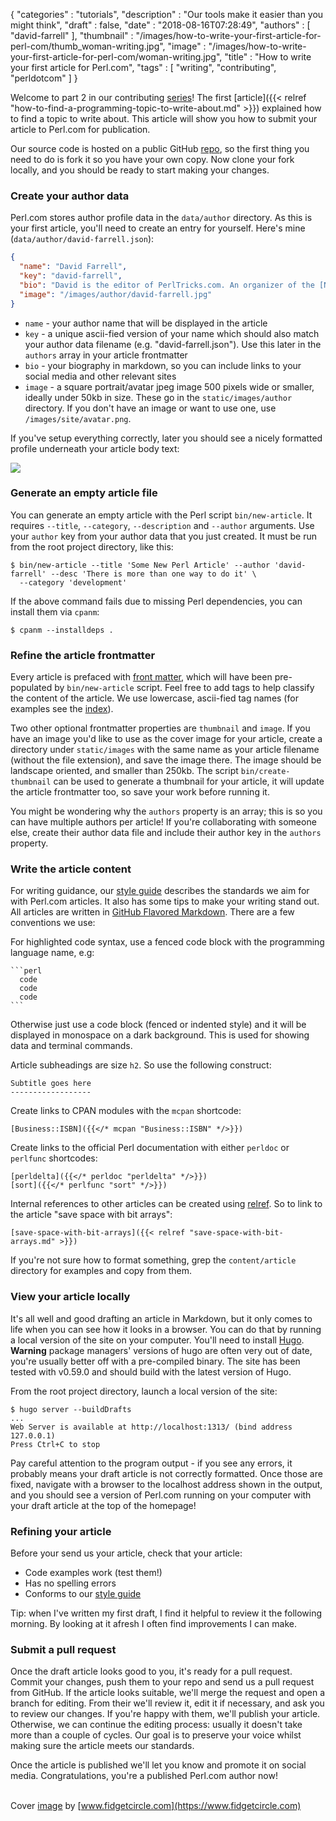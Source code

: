 {
   "categories" : "tutorials",
   "description" : "Our tools make it easier than you might think",
   "draft" : false,
   "date" : "2018-08-16T07:28:49",
   "authors" : [
      "david-farrell"
   ],
   "thumbnail" : "/images/how-to-write-your-first-article-for-perl-com/thumb_woman-writing.jpg",
   "image" : "/images/how-to-write-your-first-article-for-perl-com/woman-writing.jpg",
   "title" : "How to write your first article for Perl.com",
   "tags" : [
      "writing", "contributing", "perldotcom"
   ]
}

Welcome to part 2 in our contributing [series](/tags/contributing/)! The first [article]({{< relref "how-to-find-a-programming-topic-to-write-about.md" >}}) explained how to find a topic to write about. This article will show you how to submit your article to Perl.com for publication.

Our source code is hosted on a public GitHub [repo](https://github.com/tpf/perldotcom), so the first thing you need to do is fork it so you have your own copy. Now clone your fork locally, and you should be ready to start making your changes.

### Create your author data

Perl.com stores author profile data in the `data/author` directory. As this is your first article, you'll need to create an entry for yourself. Here's mine (`data/author/david-farrell.json`):

``` json
{
  "name": "David Farrell",
  "key": "david-farrell",
  "bio": "David is the editor of PerlTricks.com. An organizer of the [New York Perl Meetup](http://www.meetup.com/The-New-York-Perl-Meetup-Group/), he works for ZipRecruiter as a software developer.",
  "image": "/images/author/david-farrell.jpg"
}
```

* `name` - your author name that will be displayed in the article
* `key` - a unique ascii-fied version of your name which should also match your author data filename (e.g. "david-farrell.json"). Use this later in the `authors` array in your article frontmatter
* `bio` - your biography in markdown, so you can include links to your social media and other relevant sites
* `image` - a square portrait/avatar jpeg image 500 pixels wide or smaller, ideally under 50kb in size. These go in the `static/images/author` directory. If you don't have an image or want to use one, use `/images/site/avatar.png`.

If you've setup everything correctly, later you should see a nicely formatted profile underneath your article body text:

![](/images/how-to-write-your-first-article-for-perl-com/profile.png)

### Generate an empty article file

You can generate an empty article with the Perl script `bin/new-article`. It requires `--title`, `--category`, `--description` and `--author` arguments. Use your `author` key from your author data that you just created. It must be run from the root project directory, like this:

    $ bin/new-article --title 'Some New Perl Article' --author 'david-farrell' --desc 'There is more than one way to do it' \
      --category 'development'

If the above command fails due to missing Perl dependencies, you can install them via `cpanm`:

    $ cpanm --installdeps .


### Refine the article frontmatter

Every article is prefaced with [front matter](http://gohugo.io/content/front-matter/), which will have been pre-populated by `bin/new-article` script. Feel free to add tags to help classify the content of the article. We use lowercase, ascii-fied tag names (for examples see the [index](/tags/)).

Two other optional frontmatter properties are `thumbnail` and `image`. If you have an image you'd like to use as the cover image for your article, create a directory under `static/images` with the same name as your article filename (without the file extension), and save the image there. The image should be landscape oriented, and smaller than 250kb. The script `bin/create-thumbnail` can be used to generate a thumbnail for your article, it will update the article frontmatter too, so save your work before running it.

You might be wondering why the `authors` property is an array; this is so you can have multiple authors per article! If you're collaborating with someone else, create their author data file and include their author key in the `authors` property.


### Write the article content

For writing guidance, our [style guide](https://github.com/tpf/perldotcom/blob/master/STYLE-GUIDE.md) describes the standards we aim for with Perl.com articles. It also has some tips to make your writing stand out. All articles are written in [GitHub Flavored Markdown](https://guides.github.com/features/mastering-markdown/). There are a few conventions we use:

For highlighted code syntax, use a fenced code block with the programming language name, e.g:

    ```perl
      code
      code
      code
    ```

Otherwise just use a code block (fenced or indented style) and it will be displayed in monospace on a dark background. This is used for showing data and terminal commands.

Article subheadings are size `h2`. So use the following construct:

    Subtitle goes here
    ------------------

Create links to CPAN modules with the `mcpan` shortcode:

    [Business::ISBN]({{</* mcpan "Business::ISBN" */>}})

Create links to the official Perl documentation with either `perldoc` or `perlfunc` shortcodes:

    [perldelta]({{</* perldoc "perldelta" */>}})
    [sort]({{</* perlfunc "sort" */>}})

Internal references to other articles can be created using [relref](https://gohugo.io/extras/crossreferences/). So to link to the article "save space with bit arrays":

    [save-space-with-bit-arrays]({{< relref "save-space-with-bit-arrays.md" >}})

If you're not sure how to format something, grep the `content/article` directory for examples and copy from them.

### View your article locally

It's all well and good drafting an article in Markdown, but it only comes to life when you can see how it looks in a browser. You can do that by running a local version of the site on your computer. You'll need to install [Hugo](http://gohugo.io). **Warning** package managers' versions of hugo are often very out of date, you're usually better off with a pre-compiled binary. The site has been tested with v0.59.0 and should build with the latest version of Hugo.

From the root project directory, launch a local version of the site:

    $ hugo server --buildDrafts
    ...
    Web Server is available at http://localhost:1313/ (bind address 127.0.0.1)
    Press Ctrl+C to stop

Pay careful attention to the program output - if you see any errors, it probably means your draft article is not correctly formatted. Once those are fixed, navigate with a browser to the localhost address shown in the output, and you should see a version of Perl.com running on your computer with your draft article at the top of the homepage!

### Refining your article

Before your send us your article, check that your article:

* Code examples work (test them!)
* Has no spelling errors
* Conforms to our [style guide](https://github.com/tpf/perldotcom/blob/master/STYLE-GUIDE.md)

Tip: when I've written my first draft, I find it helpful to review it the following morning. By looking at it afresh I often find improvements I can make.

### Submit a pull request

Once the draft article looks good to you, it's ready for a pull request. Commit your changes, push them to your repo and send us a pull request from GitHub. If the article looks suitable, we'll merge the request and open a branch for editing. From their we'll review it, edit it if necessary, and ask you to review our changes. If you're happy with them, we'll publish your article. Otherwise, we can continue the editing process: usually it doesn't take more than a couple of cycles. Our goal is to preserve your voice whilst making sure the article meets our standards.

Once the article is published we'll let you know and promote it on social media. Congratulations, you're a published Perl.com author now!

\
Cover [image](https://www.flickr.com/photos/fidgetcircle/34743456922/in/photostream/) by [www.fidgetcircle.com](https://www.fidgetcircle.com)
